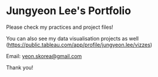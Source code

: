 # Jungyeon Lee's Portfolio

Please check my practices and project files!

You can also see my data visualisation projects as well (https://public.tableau.com/app/profile/jungyeon.lee/vizzes)

Email: yeon.skorea@gmail.com

Thank you!

